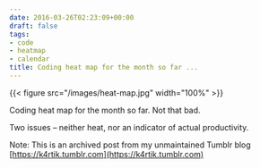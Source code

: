 ```yaml
---
date: 2016-03-26T02:23:09+00:00
draft: false
tags:
- code
- heatmap
- calendar
title: Coding heat map for the month so far ...
---
```


{{< figure src="/images/heat-map.jpg"  width="100%" >}}



Coding heat map for the month so far. Not that bad.

Two issues – neither heat, nor an indicator of actual productivity.


Note: This is an archived post from my unmaintained Tumblr blog [https://k4rtik.tumblr.com](https://k4rtik.tumblr.com)
